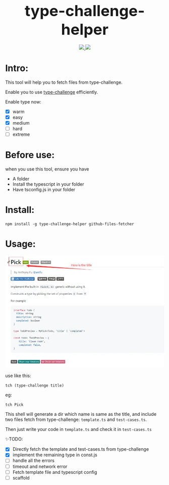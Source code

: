 # <div align='center' ><font size='70'>type-challenge-helper</font></div>

<p align='center'>
  <a href=''>
    <img src='https://img.shields.io/npm/v/type-challenge-helper'/>
  </a>
   <a href=''>
    <img src='https://img.shields.io/npm/l/type-challenge-helper'/>
  </a>
</p>

# Intro:
This tool will help you to fetch files from type-challenge.

Enable you to use [type-challenge](https://github.com/type-challenges/type-challenges) efficiently.

Enable type now:

- [x] warm
- [x] easy
- [x] medium
- [ ] hard
- [ ] extreme

# Before use:

when you use this tool, ensure you have 

* A folder 
* Install the typescript in your folder
* Have tsconfig.js in your folder

# Install:

```
npm install -g type-challenge-helper github-files-fetcher
```
# Usage:

![usage](https://raw.githubusercontent.com/1084350607/github-image-repo/main/type-challenge-helper/usage.webp)

use like this:

```
tch (type-challenge title)
```

eg:

```
tch Pick
```

This shell will generate a dir which name is same as the title, and include two files fetch from type-challenge:
`template.ts` and `test-cases.ts`.

Then just write your code in `template.ts` and check it in `test-cases.ts`

✨TODO:

- [x] Directly fetch the template and test-cases.ts from type-challenge
- [x] implement the remaining type in const.js
- [ ] handle all the errors
- [ ] timeout and network error
- [ ] Fetch template file and typescript config
- [ ] scaffold
